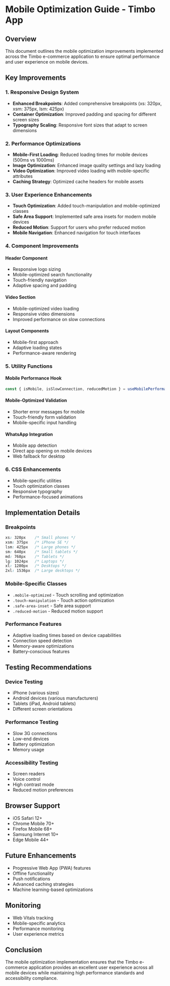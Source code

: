 # Mobile Optimization Guide - Timbo App

## Overview
This document outlines the mobile optimization improvements implemented across the Timbo e-commerce application to ensure optimal performance and user experience on mobile devices.

## Key Improvements

### 1. Responsive Design System
- **Enhanced Breakpoints**: Added comprehensive breakpoints (xs: 320px, xsm: 375px, lsm: 425px)
- **Container Optimization**: Improved padding and spacing for different screen sizes
- **Typography Scaling**: Responsive font sizes that adapt to screen dimensions

### 2. Performance Optimizations
- **Mobile-First Loading**: Reduced loading times for mobile devices (500ms vs 1000ms)
- **Image Optimization**: Enhanced image quality settings and lazy loading
- **Video Optimization**: Improved video loading with mobile-specific attributes
- **Caching Strategy**: Optimized cache headers for mobile assets

### 3. User Experience Enhancements
- **Touch Optimization**: Added touch-manipulation and mobile-optimized classes
- **Safe Area Support**: Implemented safe area insets for modern mobile devices
- **Reduced Motion**: Support for users who prefer reduced motion
- **Mobile Navigation**: Enhanced navigation for touch interfaces

### 4. Component Improvements

#### Header Component
- Responsive logo sizing
- Mobile-optimized search functionality
- Touch-friendly navigation
- Adaptive spacing and padding

#### Video Section
- Mobile-optimized video loading
- Responsive video dimensions
- Improved performance on slow connections

#### Layout Components
- Mobile-first approach
- Adaptive loading states
- Performance-aware rendering

### 5. Utility Functions

#### Mobile Performance Hook
```typescript
const { isMobile, isSlowConnection, reducedMotion } = useMobilePerformance();
```

#### Mobile-Optimized Validation
- Shorter error messages for mobile
- Touch-friendly form validation
- Mobile-specific input handling

#### WhatsApp Integration
- Mobile app detection
- Direct app opening on mobile devices
- Web fallback for desktop

### 6. CSS Enhancements
- Mobile-specific utilities
- Touch optimization classes
- Responsive typography
- Performance-focused animations

## Implementation Details

### Breakpoints
```css
xs: 320px    /* Small phones */
xsm: 375px   /* iPhone SE */
lsm: 425px   /* Large phones */
sm: 640px    /* Small tablets */
md: 768px    /* Tablets */
lg: 1024px   /* Laptops */
xl: 1280px   /* Desktops */
2xl: 1536px  /* Large desktops */
```

### Mobile-Specific Classes
- `.mobile-optimized` - Touch scrolling and optimization
- `.touch-manipulation` - Touch action optimization
- `.safe-area-inset` - Safe area support
- `.reduced-motion` - Reduced motion support

### Performance Features
- Adaptive loading times based on device capabilities
- Connection speed detection
- Memory-aware optimizations
- Battery-conscious features

## Testing Recommendations

### Device Testing
- iPhone (various sizes)
- Android devices (various manufacturers)
- Tablets (iPad, Android tablets)
- Different screen orientations

### Performance Testing
- Slow 3G connections
- Low-end devices
- Battery optimization
- Memory usage

### Accessibility Testing
- Screen readers
- Voice control
- High contrast mode
- Reduced motion preferences

## Browser Support
- iOS Safari 12+
- Chrome Mobile 70+
- Firefox Mobile 68+
- Samsung Internet 10+
- Edge Mobile 44+

## Future Enhancements
- Progressive Web App (PWA) features
- Offline functionality
- Push notifications
- Advanced caching strategies
- Machine learning-based optimizations

## Monitoring
- Web Vitals tracking
- Mobile-specific analytics
- Performance monitoring
- User experience metrics

## Conclusion
The mobile optimization implementation ensures that the Timbo e-commerce application provides an excellent user experience across all mobile devices while maintaining high performance standards and accessibility compliance.
